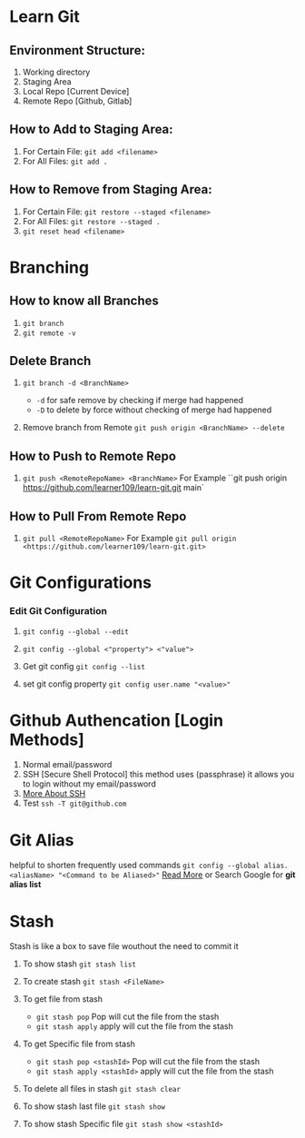 # Learn Git

## Environment Structure:

1. Working directory
2. Staging Area
3. Local Repo [Current Device]
4. Remote Repo [Github, Gitlab]

## How to Add to Staging Area:

1. For Certain File: `git add <filename>`
1. For All Files: `git add .`

## How to Remove from Staging Area:

1. For Certain File: `git restore --staged <filename>`
1. For All Files: `git restore --staged .`
1. `git reset head <filename>`

# Branching

## How to know all Branches

1. `git branch `
1. `git remote -v`

## Delete Branch

1. `git branch -d <BranchName>`

   - `-d` for safe remove by checking if merge had happened
   - `-D` to delete by force without checking of merge had happened

2. Remove branch from Remote `git push origin <BranchName> --delete`

## How to Push to Remote Repo

1. `git push <RemoteRepoName> <BranchName>` For Example ``git push origin <https://github.com/learner109/learn-git.git> main`

## How to Pull From Remote Repo

1. `git pull <RemoteRepoName>` For Example `git pull origin <https://github.com/learner109/learn-git.git>`

# Git Configurations

### Edit Git Configuration

1. `git config --global --edit`
2. `git config --global <"property"> <"value">`

3. Get git config `git config --list`
4. set git config property `git config user.name "<value>"`

# Github Authencation [Login Methods]

1. Normal email/password
2. SSH [Secure Shell Protocol] this method uses (passphrase) it allows you to login without my email/password
3. [More About SSH](https://docs.github.com/en/authentication/connecting-to-github-with-ssh/generating-a-new-ssh-key-and-adding-it-to-the-ssh-agent#generating-a-new-ssh-key)
4. Test `ssh -T git@github.com`

# Git Alias

helpful to shorten frequently used commands
`git config --global alias.<aliasName> "<Command to be Aliased>"`
[Read More](https://opensource.com/article/20/11/git-aliases) or Search Google for **git alias list**

# Stash

Stash is like a box to save file wouthout the need to commit it

1. To show stash `git stash list`
2. To create stash `git stash <FileName>`
3. To get file from stash
   - `git stash pop` Pop will cut the file from the stash
   - `git stash apply` apply will cut the file from the stash
4. To get Specific file from stash

   - `git stash pop <stashId>` Pop will cut the file from the stash
   - `git stash apply <stashId>` apply will cut the file from the stash

5. To delete all files in stash `git stash clear`
6. To show stash last file `git stash show`
7. To show stash Specific file `git stash show <stashId>`
